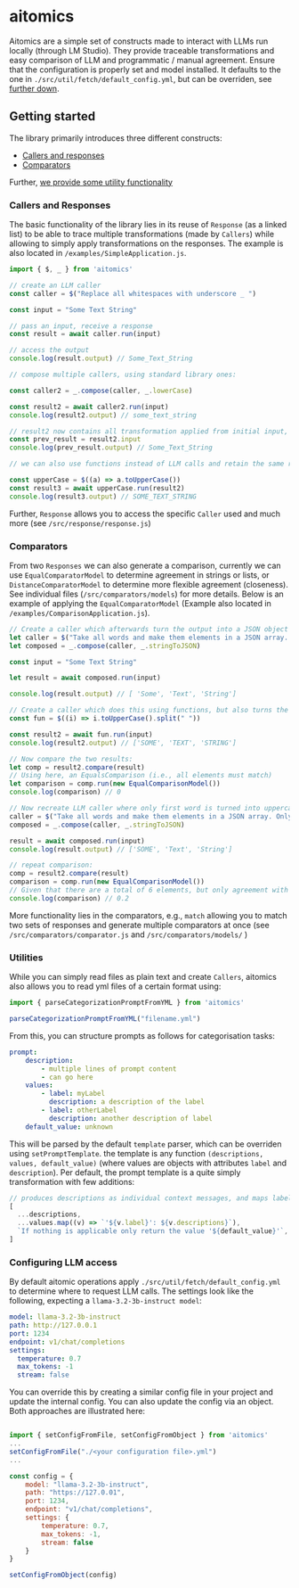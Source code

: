 # aitomics
Aitomics are a simple set of constructs made to interact with LLMs run locally (through LM Studio). They provide traceable transformations and easy comparison of LLM and programmatic / manual agreement. Ensure that the configuration is properly set and model installed. It defaults to the one in `./src/util/fetch/default_config.yml`, but can be overriden, see [further down](#configuring-llm-access).

## Getting started

The library primarily introduces three different constructs:
- [Callers and responses](#callers-and-responses)
- [Comparators](#comparators)

Further, [we provide some utility functionality](#utilities)

### Callers and Responses

The basic functionality of the library lies in its reuse of `Response` (as a linked list) to be able to trace multiple transformations (made by `Callers`) while allowing to simply apply transformations on the responses. The example is also located in `/examples/SimpleApplication.js`.

```js
import { $, _ } from 'aitomics'

// create an LLM caller
const caller = $("Replace all whitespaces with underscore _ ")

const input = "Some Text String"

// pass an input, receive a response
const result = await caller.run(input)

// access the output
console.log(result.output) // Some_Text_String

// compose multiple callers, using standard library ones: 

const caller2 = _.compose(caller, _.lowerCase)

const result2 = await caller2.run(input)
console.log(result2.output) // some_text_string

// result2 now contains all transformation applied from initial input, i.e., we can access the older one as such
const prev_result = result2.input
console.log(prev_result.output) // Some_Text_String

// we can also use functions instead of LLM calls and retain the same response structure:

const upperCase = $((a) => a.toUpperCase())
const result3 = await upperCase.run(result2)
console.log(result3.output) // SOME_TEXT_STRING
```

Further, `Response` allows you to access the specific `Caller` used and much more (see `/src/response/response.js`) 

### Comparators

From two `Responses` we can also generate a comparison, currently we can use `EqualComparatorModel` to determine agreement in strings or lists, or `DistanceComparatorModel` to determine more flexible agreement (closeness). See individual files (`/src/comparators/models`) for more details. Below is an example of applying the `EqualComparatorModel` (Example also located in `/examples/ComparisonApplication.js`).

```js
// Create a caller which afterwards turn the output into a JSON object
let caller = $("Take all words and make them elements in a JSON array. Only return the JSON array");
let composed = _.compose(caller, _.stringToJSON)

const input = "Some Text String"

let result = await composed.run(input)

console.log(result.output) // [ 'Some', 'Text', 'String']

// Create a caller which does this using functions, but also turns the string into uppercase:
const fun = $((i) => i.toUpperCase().split(" "))

const result2 = await fun.run(input)
console.log(result2.output) // ['SOME', 'TEXT', 'STRING']

// Now compare the two results:
let comp = result2.compare(result)
// Using here, an EqualsComparison (i.e., all elements must match)
let comparison = comp.run(new EqualComparisonModel())
console.log(comparison) // 0

// Now recreate LLM caller where only first word is turned into uppercase:
caller = $("Take all words and make them elements in a JSON array. Only return the JSON array. Make first word all uppercase, rest lower case. ");
composed = _.compose(caller, _.stringToJSON)

result = await composed.run(input)
console.log(result.output) // ['SOME', 'Text', 'String']

// repeat comparison:
comp = result2.compare(result)
comparison = comp.run(new EqualComparisonModel())
// Given that there are a total of 6 elements, but only agreement with a single one, meaning there's four disagreements, we get 0.2 (a fifth agreement)
console.log(comparison) // 0.2
```

More functionality lies in the comparators, e.g., `match` allowing you to match two sets of responses and generate multiple comparators at once (see `/src/comparators/comparator.js` and `/src/comparators/models/` )

### Utilities

While you can simply read files as plain text and create `Callers`, aitomics also allows you to read yml files of a certain format using:

```js
import { parseCategorizationPromptFromYML } from 'aitomics'

parseCategorizationPromptFromYML("filename.yml")
```

From this, you can structure prompts as follows for categorisation tasks:

```yml
prompt:
    description:
        - multiple lines of prompt content
        - can go here
    values:
        - label: myLabel
          description: a description of the label
        - label: otherLabel
          description: another description of label
    default_value: unknown
```


This will be parsed by the default `template` parser, which can be overriden using `setPromptTemplate`. the template is any function `(descriptions, values, default_value)` (where values are objects with attributes `label` and `description`). Per default, the prompt template is a quite simply transformation with few additions:

```js
// produces descriptions as individual context messages, and maps labels to strings, while adding a sentence about the default value.
[
  ...descriptions,
  ...values.map((v) => `'${v.label}': ${v.descriptions}`),
  `If nothing is applicable only return the value '${default_value}'`,
]
```


### Configuring LLM access
By default aitomic operations apply `./src/util/fetch/default_config.yml` to determine where to request LLM calls. The settings look like the following, expecting a `llama-3.2-3b-instruct model`:

```yml
model: llama-3.2-3b-instruct
path: http://127.0.0.1
port: 1234
endpoint: v1/chat/completions
settings:
  temperature: 0.7
  max_tokens: -1
  stream: false
```

You can override this by creating a similar config file in your project and update the internal config. You can also update the config via an object. Both approaches are illustrated here:

```js

import { setConfigFromFile, setConfigFromObject } from 'aitomics'
...
setConfigFromFile("./<your configuration file>.yml")
...

const config = {
    model: "llama-3.2-3b-instruct",
    path: "https://127.0.01",
    port: 1234,
    endpoint: "v1/chat/completions",
    settings: {
        temperature: 0.7,
        max_tokens: -1,
        stream: false
    }
}

setConfigFromObject(config)

```